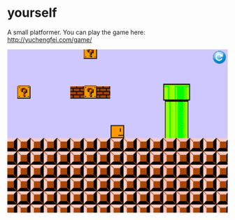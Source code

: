 # yourself
A small platformer.  You can play the game here: http://yuchengfei.com/game/

![](yourselfshot.png)
